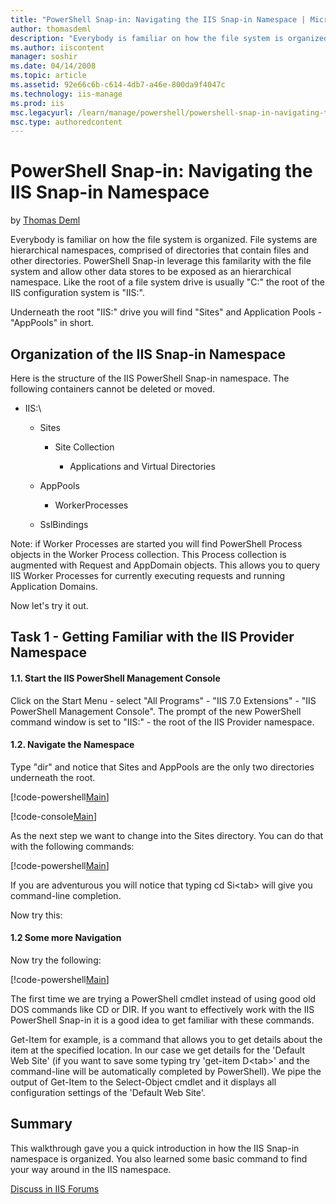 ```yaml
---
title: "PowerShell Snap-in: Navigating the IIS Snap-in Namespace | Microsoft Docs"
author: thomasdeml
description: "Everybody is familiar on how the file system is organized. File systems are hierarchical namespaces, comprised of directories that contain files and other di..."
ms.author: iiscontent
manager: soshir
ms.date: 04/14/2008
ms.topic: article
ms.assetid: 92e66c6b-c614-4db7-a46e-800da9f4047c
ms.technology: iis-manage
ms.prod: iis
msc.legacyurl: /learn/manage/powershell/powershell-snap-in-navigating-the-iis-snap-in-namespace
msc.type: authoredcontent
---
```

PowerShell Snap-in: Navigating the IIS Snap-in Namespace
====================
by [Thomas Deml](https://github.com/thomasdeml)

Everybody is familiar on how the file system is organized. File systems are hierarchical namespaces, comprised of directories that contain files and other directories. PowerShell Snap-in leverage this familarity with the file system and allow other data stores to be exposed as an hierarchical namespace. Like the root of a file system drive is usually "C:\" the root of the IIS configuration system is "IIS:\".

Underneath the root "IIS:\" drive you will find "Sites" and Application Pools - "AppPools" in short.

## Organization of the IIS Snap-in Namespace

Here is the structure of the IIS PowerShell Snap-in namespace. The following containers cannot be deleted or moved.

- IIS:\

    - Sites

        - Site Collection

            - Applications and Virtual Directories
    - AppPools

        - WorkerProcesses
    - SslBindings

Note: if Worker Processes are started you will find PowerShell Process objects in the Worker Process collection. This Process collection is augmented with Request and AppDomain objects. This allows you to query IIS Worker Processes for currently executing requests and running Application Domains.

Now let's try it out.

## Task 1 - Getting Familiar with the IIS Provider Namespace

#### 1.1. Start the IIS PowerShell Management Console

Click on the Start Menu - select "All Programs" - "IIS 7.0 Extensions" - "IIS PowerShell Management Console". The prompt of the new PowerShell command window is set to "IIS:\" - the root of the IIS Provider namespace.

#### 1.2. Navigate the Namespace

Type "dir" and notice that Sites and AppPools are the only two directories underneath the root.


[!code-powershell[Main](powershell-snap-in-navigating-the-iis-snap-in-namespace/samples/sample1.ps1)]


[!code-console[Main](powershell-snap-in-navigating-the-iis-snap-in-namespace/samples/sample2.cmd)]

As the next step we want to change into the Sites directory. You can do that with the following commands:


[!code-powershell[Main](powershell-snap-in-navigating-the-iis-snap-in-namespace/samples/sample3.ps1)]


If you are adventurous you will notice that typing cd Si&lt;tab&gt; will give you command-line completion.

Now try this:

#### 1.2 Some more Navigation

Now try the following:


[!code-powershell[Main](powershell-snap-in-navigating-the-iis-snap-in-namespace/samples/sample4.ps1)]


The first time we are trying a PowerShell cmdlet instead of using good old DOS commands like CD or DIR. If you want to effectively work with the IIS PowerShell Snap-in it is a good idea to get familiar with these commands.

Get-Item for example, is a command that allows you to get details about the item at the specified location. In our case we get details for the 'Default Web Site' (if you want to save some typing try 'get-item D&lt;tab&gt;' and the command-line will be automatically completed by PowerShell). We pipe the output of Get-Item to the Select-Object cmdlet and it displays all configuration settings of the 'Default Web Site'.

## Summary

This walkthrough gave you a quick introduction in how the IIS Snap-in namespace is organized. You also learned some basic command to find your way around in the IIS namespace.
  
  
[Discuss in IIS Forums](https://forums.iis.net/1151.aspx)